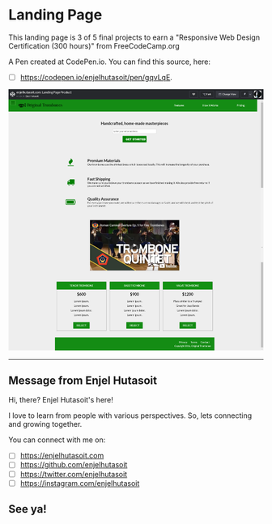 
# Landing Page
This landing page is 3 of 5 final projects to earn a "Responsive Web Design Certification (300 hours)" from FreeCodeCamp.org

A Pen created at CodePen.io. You can find this source, here:
- [ ] https://codepen.io/enjelhutasoit/pen/gqvLqE.



![alt text](https://github.com/enjelhutasoit/landing-page/blob/master/codepen.io_enjelhutasoit-Product%20Landing%20Page-_full_gqvLqE(Laptop%20with%20HiDPI%20screen).png)

------------------------------------------------------------------------------------------------
Message from Enjel Hutasoit
------------------------------------------------------------------------------------------------

Hi, there?
Enjel Hutasoit's here!

I love to learn from people with various perspectives.
So, lets connecting and growing together.

You can connect with me on:
- [ ] https://enjelhutasoit.com 
- [ ] https://github.com/enjelhutasoit
- [ ] https://twitter.com/enjelhutasoit 
- [ ] https://instagram.com/enjelhutasoit 

See ya!
------------------------------------------------------------------------------------------------
